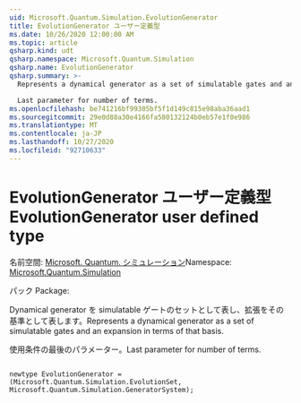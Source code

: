 ```yaml
---
uid: Microsoft.Quantum.Simulation.EvolutionGenerator
title: EvolutionGenerator ユーザー定義型
ms.date: 10/26/2020 12:00:00 AM
ms.topic: article
qsharp.kind: udt
qsharp.namespace: Microsoft.Quantum.Simulation
qsharp.name: EvolutionGenerator
qsharp.summary: >-
  Represents a dynamical generator as a set of simulatable gates and an expansion in terms of that basis.

  Last parameter for number of terms.
ms.openlocfilehash: be741216bf99305bf5f1d149c815e98aba36aad1
ms.sourcegitcommit: 29e0d88a30e4166fa580132124b0eb57e1f0e986
ms.translationtype: MT
ms.contentlocale: ja-JP
ms.lasthandoff: 10/27/2020
ms.locfileid: "92710633"
---
```

# <a name="evolutiongenerator-user-defined-type"></a><span data-ttu-id="cf42d-102">EvolutionGenerator ユーザー定義型</span><span class="sxs-lookup"><span data-stu-id="cf42d-102">EvolutionGenerator user defined type</span></span>

<span data-ttu-id="cf42d-103">名前空間: [Microsoft. Quantum. シミュレーション](xref:Microsoft.Quantum.Simulation)</span><span class="sxs-lookup"><span data-stu-id="cf42d-103">Namespace: [Microsoft.Quantum.Simulation](xref:Microsoft.Quantum.Simulation)</span></span>

<span data-ttu-id="cf42d-104">パック [](https://nuget.org/packages/)</span><span class="sxs-lookup"><span data-stu-id="cf42d-104">Package: [](https://nuget.org/packages/)</span></span>


<span data-ttu-id="cf42d-105">Dynamical generator を simulatable ゲートのセットとして表し、拡張をその基準として表します。</span><span class="sxs-lookup"><span data-stu-id="cf42d-105">Represents a dynamical generator as a set of simulatable gates and an expansion in terms of that basis.</span></span>

<span data-ttu-id="cf42d-106">使用条件の最後のパラメーター。</span><span class="sxs-lookup"><span data-stu-id="cf42d-106">Last parameter for number of terms.</span></span>

```qsharp

newtype EvolutionGenerator = (Microsoft.Quantum.Simulation.EvolutionSet, Microsoft.Quantum.Simulation.GeneratorSystem);
```

